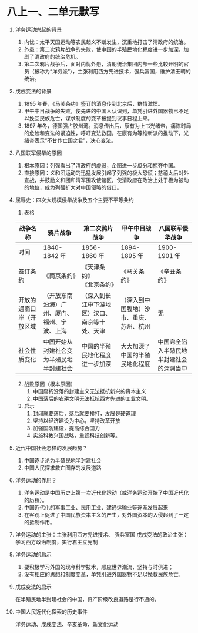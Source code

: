 # 八上一、二单元默写

1. 洋务运动兴起的背景

   1. 内忧：太平天国运动等农民起义不断发生，沉重地打击了清政府的统治。
   2. 外患：第二次鸦片战争的失败，使中国的半殖民地化程度进一步加深，加剧了清政府的统治危机。
   3. 第二次鸦片战争后，面对内忧外患，清朝统治集团内部一些比较开明的官员（被称为“洋务派”），主张利用西方先进技术，强兵富国，维护清王朝的统治。

2. 戊戌变法的背景

   1. 1895 年春，《马关条约》签订的消息传到北京后，群情激愤。
   2. 甲午中日战争的失败，使先进的中国人认识到，单凭引进外国器物已不足以挽回民族危亡，谋求制度的变革被提到议事日程上来。
   3. 1897 年冬，德国强占胶州湾。消息传出后，康有为上书光绪帝，痛陈时局的危险和变法的紧迫性，呼吁变法救国。在康有为等维新派的推动下，光绪帝表示“不甘作亡国之君”，决心变法。

3. 八国联军侵华的原因

   1. 根本原因：列强看出了清政府的虚弱，企图进一步瓜分和掠夺中国。
   2. 直接原因：义和团运动的迅猛发展引起了列强的极大恐慌；慈禧太后对外宣战，并鼓励义和团和清军围攻使馆区，使清政府在政治上处于极为被动的地位，成为列强扩大对中国侵略的借口。

4. 屈辱史：四次大规模侵华战争及五个主要不平等条约

   1. 表格

   | 战争名称                 | 鸦片战争                                     | 第二次鸦片战争                                 | 甲午中日战争                             | 八国联军侵华战争                         |
   | ------------------------ | -------------------------------------------- | ---------------------------------------------- | ---------------------------------------- | ---------------------------------------- |
   | 时间                     | 1840-1842 年                                 | 1856-1860 年                                   | 1894-1895 年                             | 1900-1901 年                             |
   | 签订条约                 | 《南京条约》                                 | 《天津条约》<br>《北京条约》                   | 《马关条约》                             | 《辛丑条约》                             |
   | 开放的通商口岸（开放区域 | （开放东南沿海）广州、厦门、福州、宁波、上海 | （深入到长江中下游地区）汉口、南京等十处、天津 | （深入到中国腹地）沙市、重庆、苏州、杭州 | 无                                       |
   | 社会性质变化             | 中国开始从封建社会变为半殖民地半封建社会     | 中国的半殖民地化程度进一步加深                 | 大大加深了中国的半殖民地化程度           | 中国完全陷入半殖民地半封建社会的深渊当中 |

   2. 战败原因（根本原因）
      1. 中国腐朽没落的封建主义无法抵抗新兴的资本主义
      2. 中国落后的农耕文明无法抵抗西方先进的工业文明。
   3. 启示
      1. 封闭就要落后，落后就要挨打，发展是硬道理
      2. 坚持以经济建设为中心，坚持改革开放
      3. 加强国防建设，提高综合国力
      4. 实施科教兴国战略，重视科技创新等。

5. 近代中国社会怎样的发展趋势？

   1. 中国逐步沦为半殖民地半封建社会
   2. 中国人民探求救亡图存的发展道路

6. 洋务运动的作用？

   1. 洋务运动是中国历史上第一次近代化运动（或洋务运动开始了中国近代化的历程）。
   2. 中国近代化的军事工业、民用工业、建通运输业等逐渐发展起来
   3. 在客观上促进了中国民族资本主义的产生，对外国资本的入侵起到了一定的抵制作用。

7. 洋务运动的主张：主张利用西方先进技术、 强兵富国
   戊戌变法的政治主张：学习西方政治制度，实行君主立宪制

8. 洋务运动的启示

   1. 要积极学习外国的现今科学技术，顺应世界潮流，坚持与时俱进；
   2. 没有相应的思想和制度变革，单凭引进外国器物不足以挽救民族危亡。

9. 戊戌变法的启示

   在半殖民地半封建社会的中国，资产阶级改良道路是行不通的。

10. 中国人民近代化探索的历史事件

     洋务运动、戊戌变法、辛亥革命、新文化运动

